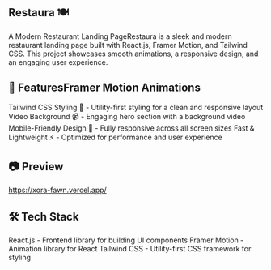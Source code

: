 ## Restaura 🍽️ 
A Modern Restaurant Landing PageRestaura is a sleek and modern restaurant landing page built with React.js, Framer Motion, and Tailwind CSS. This project showcases smooth animations, a responsive design, and an engaging user experience.

## 🚀 FeaturesFramer Motion Animations 
Tailwind CSS Styling 🎨 - Utility-first styling for a clean and responsive layout
Video Background 📹 - Engaging hero section with a background video
Mobile-Friendly Design 📱 - Fully responsive across all screen sizes
Fast & Lightweight ⚡ - Optimized for performance and user experience

## 📷 Preview
https://xora-fawn.vercel.app/

## 🛠️ Tech Stack
React.js - Frontend library for building UI components
Framer Motion - Animation library for React
Tailwind CSS - Utility-first CSS framework for styling

